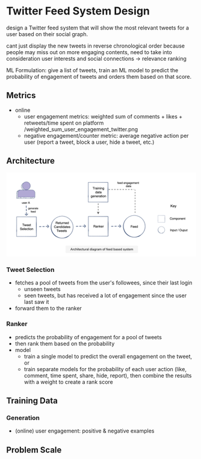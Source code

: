 # Twitter Feed System Design
design a Twitter feed system that will show the most relevant tweets for a user based on their social graph. 

cant just display the new tweets in reverse chronological order because people may miss out on more engaging contents, need to take into consideration user interests and social connections -> relevance ranking

ML Formulation: give a list of tweets, train an ML model to predict the probability of engagement of tweets and orders them based on that score. 

## Metrics

- online
    - user engagement metrics: weighted sum of comments + likes + retweets/time spent on platform 
        /weighted_sum_user_engagement_twitter.png
    - negative engagement/counter metric: average negative action per user (report a tweet, block a user, hide a tweet, etc.)


## Architecture 

![Architectural components for twitter](../pictures/twitter_architecture.png)

### Tweet Selection

- fetches a pool of tweets from the user's followees, since their last login
    - unseen tweets
    - seen tweets, but has received a lot of engagement since the user last saw it
- forward them to the ranker

### Ranker

- predicts the probability of engagement for a pool of tweets
- then rank them based on the probability
- model
    - train a single model to predict the overall engagement on the tweet, or
    - train separate models for the probability of each user action (like, comment, time spent, share, hide, report), then combine the results with a weight to create a rank score

## Training Data

### Generation

- (online) user engagement: positive & negative examples

## Problem Scale